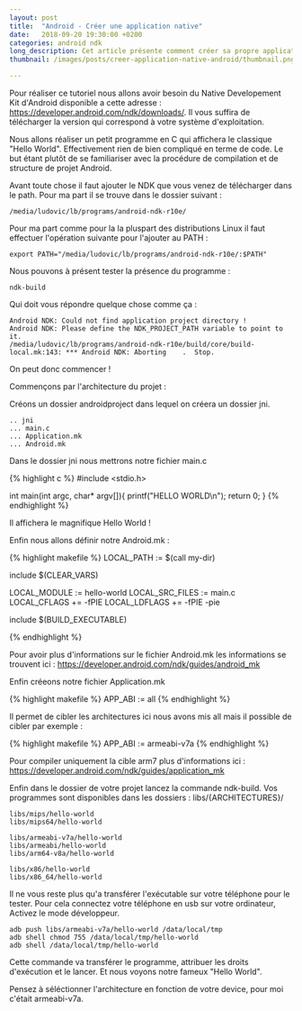 ```yaml
---
layout: post
title:  "Android - Créer une application native"
date:   2018-09-20 19:30:00 +0200
categories: android ndk
long_description: Cet article présente comment créer sa propre application native Android.
thumbnail: /images/posts/creer-application-native-android/thumbnail.png

---
```


Pour réaliser ce tutoriel nous allons avoir besoin du Native Developement Kit d'Android disponible a cette adresse : https://developer.android.com/ndk/downloads/. Il vous suffira de télécharger la version qui correspond à votre système d'exploitation.

Nous allons réaliser un petit programme en C qui affichera le classique "Hello World". Effectivement rien de bien compliqué en terme de code. Le but étant plutôt de se familiariser avec la procédure de compilation et de structure de projet Android.

Avant toute chose il faut ajouter le NDK que vous venez de télécharger dans le path. Pour ma part il se trouve dans le dossier suivant :
```
/media/ludovic/lb/programs/android-ndk-r10e/
```

Pour ma part comme pour la la pluspart des distributions Linux il faut effectuer l'opération suivante pour l'ajouter au PATH :

```
export PATH="/media/ludovic/lb/programs/android-ndk-r10e/:$PATH"
```

Nous pouvons à présent tester la présence du programme :

```
ndk-build
```

Qui doit vous répondre quelque chose comme ça :

```
Android NDK: Could not find application project directory !    
Android NDK: Please define the NDK_PROJECT_PATH variable to point to it.    
/media/ludovic/lb/programs/android-ndk-r10e/build/core/build-local.mk:143: *** Android NDK: Aborting    .  Stop.
```

On peut donc commencer !

Commençons par l'architecture du projet :

Créons un dossier androidproject dans lequel on créera un dossier jni.

```
.. jni
... main.c
... Application.mk
... Android.mk

```

Dans le dossier jni nous mettrons notre fichier main.c

{% highlight c %}
#include <stdio.h>

int main(int argc, char* argv[]){
  printf("HELLO WORLD\n");
  return 0;
}
{% endhighlight %}


Il affichera le magnifique Hello World !

Enfin nous allons définir notre Android.mk :

{% highlight makefile %}
LOCAL_PATH := $(call my-dir)

include $(CLEAR_VARS)

LOCAL_MODULE    := hello-world
LOCAL_SRC_FILES := main.c
LOCAL_CFLAGS += -fPIE
LOCAL_LDFLAGS += -fPIE -pie


include $(BUILD_EXECUTABLE)

{% endhighlight %}

Pour avoir plus d'informations sur le fichier Android.mk les informations se trouvent ici : https://developer.android.com/ndk/guides/android_mk


Enfin créeons notre fichier Application.mk

{% highlight makefile %}
APP_ABI := all
{% endhighlight %}


Il permet de cibler les architectures ici nous avons mis all mais il possible de cibler par exemple :

{% highlight makefile %}
APP_ABI := armeabi-v7a
{% endhighlight %}

Pour compiler uniquement la cible arm7 plus d'informations ici :
https://developer.android.com/ndk/guides/application_mk

Enfin dans le dossier de votre projet lancez la commande ndk-build. Vos programmes sont disponibles dans les dossiers :
libs/{ARCHITECTURES}/

```
libs/mips/hello-world
libs/mips64/hello-world

libs/armeabi-v7a/hello-world
libs/armeabi/hello-world
libs/arm64-v8a/hello-world

libs/x86/hello-world
libs/x86_64/hello-world
```

Il ne vous reste plus qu'a transférer l'exécutable sur votre téléphone pour le tester. Pour cela connectez votre téléphone en usb sur votre ordinateur, Activez le mode développeur.

```
adb push libs/armeabi-v7a/hello-world /data/local/tmp
adb shell chmod 755 /data/local/tmp/hello-world
adb shell /data/local/tmp/hello-world
```
Cette commande va transférer le programme, attribuer les droits d'exécution et le lancer. Et nous voyons notre fameux "Hello World".

Pensez à séléctionner l'architecture en fonction de votre device, pour moi c'était armeabi-v7a.
